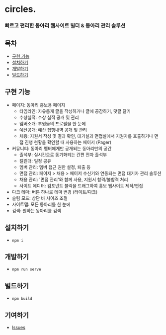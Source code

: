 # circles.

### 빠르고 편리한 동아리 웹사이트 빌더 & 동아리 관리 솔루션

## 목차

- [구현 기능](#구현-기능)
- [설치하기](#설치하기)
- [개발하기](#개발하기)
- [빌드하기](#빌드하기)

## 구현 기능

- 페이지: 동아리 홍보용 페이지
  - 타임라인: 자유롭게 글을 작성하거나 글에 공감하기, 댓글 달기
  - 수상실적: 수상 실적 공개 및 관리
  - 멤버소개: 부원들의 프로필을 한 눈에
  - 예산공개: 예산 집행내역 공개 및 관리
  - 채용: 지원서 작성 및 결과 확인, 대기실과 면접실에서 지원자를 호출하거나 면접 진행 현황을 확인할 때 사용하는 페이저 (Pager)
- 커뮤니티: 동아리 멤버에게만 공개되는 동아리만의 공간
  - 출석부: 실시간으로 동기화되는 간편 전자 출석부
  - 캘린더: 일정 공유
  - 멤버 관리: 멤버 접근 권한 설정, 퇴출 등
  - 면접 관리: 페이지 > 채용 > 페이저 수신기와 연동되는 면접 대기자 관리 솔루션
  - 채용 관리: '면접 관리'와 함께 사용, 지원서 합격/불합격 처리
  - 사이트 에디터: 컴포넌트 블럭을 드래그하여 홍보 웹사이트 제작/편집
- 다크 테마: 버튼 하나로 테마 변경 (라이트/다크)
- 슬림 모드: 상단 바 사이즈 조절
- 사이트맵: 모든 동아리를 한 눈에
- 검색: 원하는 동아리를 검색

## 설치하기

- `npm i`

## 개발하기

- `npm run serve`

## 빌드하기

- `npm build`

## 기여하기

- [Issues](https://github.com/circlesapp/circles/issues)
